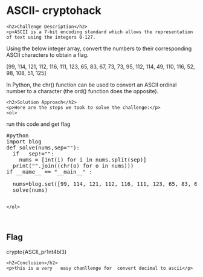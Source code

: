 <title>ASCII- cryptohack</title>
<!DOCTYPE html>
<html>

<body>
    <h1>ASCII- cryptohack</h1>

    <h2>Challenge Description</h2>
    <p>ASCII is a 7-bit encoding standard which allows the representation of text using the integers 0-127.

Using the below integer array, convert the numbers to their corresponding ASCII characters to obtain a flag.

[99, 114, 121, 112, 116, 111, 123, 65, 83, 67, 73, 73, 95, 112, 114, 49, 110, 116, 52, 98, 108, 51, 125]

 In Python, the chr() function can be used to convert an ASCII ordinal number to a character (the ord() function does the opposite).
 
</p>
 
    <h2>Solution Approach</h2>
    <p>Here are the steps we took to solve the challenge:</p>
    <ol>
run this code and get flag
<pre>
#python
import blog
def solve(nums,sep=""):
  if   sep!="":
    nums = [int(i) for i in nums.split(sep)] 
  print("".join((chr(o) for o in nums)))
if __name__ == "__main__" :
  
  nums=blog.set([99, 114, 121, 112, 116, 111, 123, 65, 83, 67, 73, 73, 95, 112, 114, 49, 110, 116, 52, 98, 108, 51, 125],1)
  solve(nums)
 
</pre> 
       
    
    </ol>
<br>
    <h2>Flag</h2>
    <p class="flag">crypto{ASCII_pr1nt4bl3}

</p>

    <h2>Conclusion</h2>
    <p>this is a very   easy chanllenge for  convert decimal to ascii</p>
</body>
</html>

